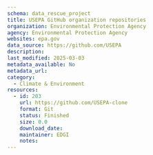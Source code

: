 ```yaml
---
schema: data_rescue_project 
title: USEPA GitHub organization repositories
organization: Environmental Protection Agency
agency: Environmental Protection Agency
websites: epa.gov
data_source: https://github.com/USEPA
description: 
last_modified: 2025-03-03
metadata_available: No
metadata_url: 
category:
  - Climate & Environment 
resources:
  - id: 203
    url: https://github.com/USEPA-clone
    format: Git
    status: Finished
    size: 0.0
    download_date: 
    maintainer: EDGI
    notes: 
---
```


